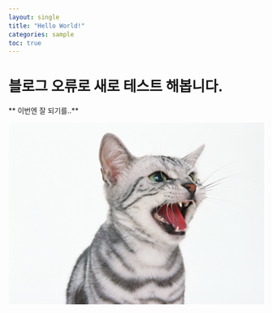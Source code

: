 ```yaml
---
layout: single
title: "Hello World!"
categories: sample
toc: true
---
```


# 블로그 오류로 새로 테스트 해봅니다.

** 이번엔 잘 되기를..**



![](../assets/images/CA111.JPG)